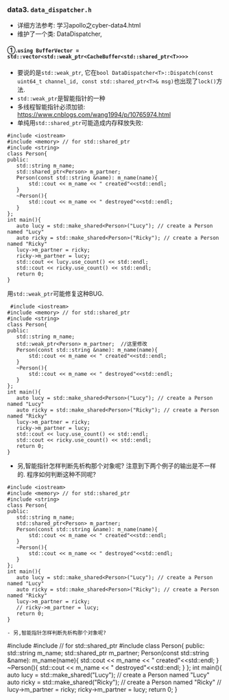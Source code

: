 ### data3. `data_dispatcher.h`

- 详细方法参考: 学习apollo之cyber-data4.html
- 维护了一个类: DataDispatcher, 

#### ①.`using BufferVector = std::vector<std::weak_ptr<CacheBuffer<std::shared_ptr<T>>>>`
 - 要说的是`std::weak_ptr`, 它在`bool DataDispatcher<T>::Dispatch(const uint64_t channel_id, const std::shared_ptr<T>& msg)`也出现了`lock()`方法. 
 - `std::weak_ptr`是智能指针的一种
 - 多线程智能指针必须加锁: https://www.cnblogs.com/wang1994/p/10765974.html
 - 单纯用`std::shared_ptr`可能造成内存释放失败:
 ```
 #include <iostream>
#include <memory> // for std::shared_ptr
#include <string>
class Person{
public:
	std::string m_name;
	std::shared_ptr<Person> m_partner; 
	Person(const std::string &name): m_name(name){ 
		std::cout << m_name << " created"<<std::endl;
	}
	~Person(){
		std::cout << m_name << " destroyed"<<std::endl;
	}
};
int main(){
	auto lucy = std::make_shared<Person>("Lucy"); // create a Person named "Lucy"
	auto ricky = std::make_shared<Person>("Ricky"); // create a Person named "Ricky"
    lucy->m_partner = ricky;
    ricky->m_partner = lucy;
    std::cout << lucy.use_count() << std::endl;
    std::cout << ricky.use_count() << std::endl;
	return 0;
}
 ```
 用`std::weak_ptr`可能修复这种BUG. 
 ```
  #include <iostream>
#include <memory> // for std::shared_ptr
#include <string>
class Person{
public:
	std::string m_name;
	std::weak_ptr<Person> m_partner;  //这里修改
	Person(const std::string &name): m_name(name){ 
		std::cout << m_name << " created"<<std::endl;
	}
	~Person(){
		std::cout << m_name << " destroyed"<<std::endl;
	}
};
int main(){
	auto lucy = std::make_shared<Person>("Lucy"); // create a Person named "Lucy"
	auto ricky = std::make_shared<Person>("Ricky"); // create a Person named "Ricky"
    lucy->m_partner = ricky;
    ricky->m_partner = lucy;
    std::cout << lucy.use_count() << std::endl;
    std::cout << ricky.use_count() << std::endl;
	return 0;
}
 ```
 - 另,智能指针怎样判断先析构那个对象呢? 注意到下两个例子的输出是不一样的. 程序如何判断这种不同呢? 
 ```
 #include <iostream>
#include <memory> // for std::shared_ptr
#include <string>
class Person{
public:
	std::string m_name;
	std::shared_ptr<Person> m_partner; 
	Person(const std::string &name): m_name(name){ 
		std::cout << m_name << " created"<<std::endl;
	}
	~Person(){
		std::cout << m_name << " destroyed"<<std::endl;
	}
};
int main(){
	auto lucy = std::make_shared<Person>("Lucy"); // create a Person named "Lucy"
	auto ricky = std::make_shared<Person>("Ricky"); // create a Person named "Ricky"
    lucy->m_partner = ricky;
    // ricky->m_partner = lucy;
	return 0;
}
 ```

  ```
 - 另,智能指针怎样判断先析构那个对象呢?
 ```
 #include <iostream>
#include <memory> // for std::shared_ptr
#include <string>
class Person{
public:
	std::string m_name;
	std::shared_ptr<Person> m_partner; 
	Person(const std::string &name): m_name(name){ 
		std::cout << m_name << " created"<<std::endl;
	}
	~Person(){
		std::cout << m_name << " destroyed"<<std::endl;
	}
};
int main(){
	auto lucy = std::make_shared<Person>("Lucy"); // create a Person named "Lucy"
	auto ricky = std::make_shared<Person>("Ricky"); // create a Person named "Ricky"
    // lucy->m_partner = ricky;
    ricky->m_partner = lucy;
	return 0;
}
 ```